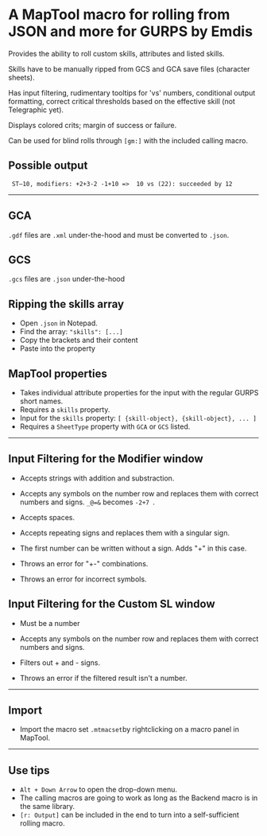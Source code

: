 # A MapTool macro for rolling from JSON and more for GURPS by Emdis

Provides the ability to roll custom skills, attributes and listed skills. 

Skills have to be manually ripped from GCS and GCA save files (character sheets). 

Has input filtering, rudimentary tooltips for 'vs' numbers, conditional output formatting, correct critical thresholds based on the effective skill (not Telegraphic yet).

Displays colored crits; margin of success or failure.

Can be used for blind rolls through ` [gm:] ` with the included calling macro.

## Possible output
` ST⁠–10, modifiers: +2+3-2 -1+10 =>  10 vs (22): succeeded by 12 `
***
## GCA

`.gdf` files are `.xml` under-the-hood and must be converted to `.json`.

## GCS

`.gcs` files are `.json` under-the-hood

## Ripping the skills array

- Open `.json` in Notepad.
- Find the array:
	` "skills": [...] `
- Copy the brackets and their content
- Paste into the property

## MapTool properties

- Takes individual attribute properties for the input with the regular GURPS short names.
- Requires a ` skills ` property.
- Input for the ` skills ` property: 
	` [ {skill-object}, {skill-object}, ... ] `
- Requires a ` SheetType ` property with ` GCA ` or ` GCS ` listed.

***

## Input Filtering for the Modifier window

- Accepts strings with addition and substraction.
- Accepts any symbols on the number row and replaces them with correct numbers and signs.
` _@=& ` becomes `-2+7 `.
- Accepts spaces.
- Accepts repeating signs and replaces them with a singular sign.
- The first number can be written without a sign. Adds "+" in this case.

- Throws an error for "+-" combinations.
- Throws an error for incorrect symbols.

## Input Filtering for the Custom SL window

- Must be a number
- Accepts any symbols on the number row and replaces them with correct numbers and signs.
- Filters out + and - signs.

- Throws an error if the filtered result isn't a number.

***

## Import

- Import the macro set ` .mtmacset `by rightclicking on a macro panel in MapTool.

***
## Use tips

- ` Alt + Down Arrow ` to open the drop-down menu.
- The calling macros are going to work as long as the Backend macro is in the same library.
- ` [r: Output] ` can be included in the end to turn into a self-sufficient rolling macro.
